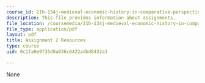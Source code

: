 ```yaml
---
course_id: 21h-134j-medieval-economic-history-in-comparative-perspective-spring-2012
description: This file provides information about assignments.
file_location: /coursemedia/21h-134j-medieval-economic-history-in-comparative-perspective-spring-2012/0c1fa0e9f35d8a036c6422adbd8432a3_MIT21H_134JS12_Assignment2.pdf
file_type: application/pdf
layout: pdf
title: Assignment 2 Resources
type: course
uid: 0c1fa0e9f35d8a036c6422adbd8432a3

---
```

None